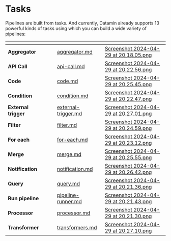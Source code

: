 # Tasks

Pipelines are built from tasks. And currently, Datamin already supports 13 powerful kinds of tasks using which you can build a wide variety of pipelines:

<table data-column-title-hidden data-view="cards"><thead><tr><th></th><th data-hidden></th><th data-hidden></th><th data-hidden data-card-target data-type="content-ref"></th><th data-hidden data-card-cover data-type="files"></th></tr></thead><tbody><tr><td><strong>Aggregator</strong></td><td></td><td></td><td><a href="aggregator.md">aggregator.md</a></td><td><a href="../../.gitbook/assets/Screenshot 2024-04-29 at 20.18.05.png">Screenshot 2024-04-29 at 20.18.05.png</a></td></tr><tr><td><strong>API Call</strong></td><td></td><td></td><td><a href="api-call.md">api-call.md</a></td><td><a href="../../.gitbook/assets/Screenshot 2024-04-29 at 20.22.56.png">Screenshot 2024-04-29 at 20.22.56.png</a></td></tr><tr><td><strong>Code</strong></td><td></td><td></td><td><a href="code.md">code.md</a></td><td><a href="../../.gitbook/assets/Screenshot 2024-04-29 at 20.25.45.png">Screenshot 2024-04-29 at 20.25.45.png</a></td></tr><tr><td><strong>Condition</strong></td><td></td><td></td><td><a href="condition.md">condition.md</a></td><td><a href="../../.gitbook/assets/Screenshot 2024-04-29 at 20.22.47.png">Screenshot 2024-04-29 at 20.22.47.png</a></td></tr><tr><td><strong>External trigger</strong></td><td></td><td></td><td><a href="external-trigger.md">external-trigger.md</a></td><td><a href="../../.gitbook/assets/Screenshot 2024-04-29 at 20.27.01.png">Screenshot 2024-04-29 at 20.27.01.png</a></td></tr><tr><td><strong>Filter</strong></td><td></td><td></td><td><a href="filter.md">filter.md</a></td><td><a href="../../.gitbook/assets/Screenshot 2024-04-29 at 20.24.59.png">Screenshot 2024-04-29 at 20.24.59.png</a></td></tr><tr><td><strong>For each</strong></td><td></td><td></td><td><a href="for-each.md">for-each.md</a></td><td><a href="../../.gitbook/assets/Screenshot 2024-04-29 at 20.23.12.png">Screenshot 2024-04-29 at 20.23.12.png</a></td></tr><tr><td><strong>Merge</strong></td><td></td><td></td><td><a href="merge.md">merge.md</a></td><td><a href="../../.gitbook/assets/Screenshot 2024-04-29 at 20.25.55.png">Screenshot 2024-04-29 at 20.25.55.png</a></td></tr><tr><td><strong>Notification</strong></td><td></td><td></td><td><a href="notification.md">notification.md</a></td><td><a href="../../.gitbook/assets/Screenshot 2024-04-29 at 20.26.42.png">Screenshot 2024-04-29 at 20.26.42.png</a></td></tr><tr><td><strong>Query</strong></td><td></td><td></td><td><a href="query.md">query.md</a></td><td><a href="../../.gitbook/assets/Screenshot 2024-04-29 at 20.21.36.png">Screenshot 2024-04-29 at 20.21.36.png</a></td></tr><tr><td><strong>Run pipeline</strong></td><td></td><td></td><td><a href="pipeline-runner.md">pipeline-runner.md</a></td><td><a href="../../.gitbook/assets/Screenshot 2024-04-29 at 20.21.43.png">Screenshot 2024-04-29 at 20.21.43.png</a></td></tr><tr><td><strong>Processor</strong></td><td></td><td></td><td><a href="processor.md">processor.md</a></td><td><a href="../../.gitbook/assets/Screenshot 2024-04-29 at 20.21.30.png">Screenshot 2024-04-29 at 20.21.30.png</a></td></tr><tr><td><strong>Transformer</strong></td><td></td><td></td><td><a href="transformers.md">transformers.md</a></td><td><a href="../../.gitbook/assets/Screenshot 2024-04-29 at 20.27.10.png">Screenshot 2024-04-29 at 20.27.10.png</a></td></tr></tbody></table>

